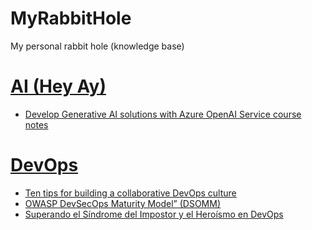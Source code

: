 # MyRabbitHole

My personal rabbit hole (knowledge base)

# [AI (Hey Ay)](./Posts/AI/)
* [Develop Generative AI solutions with Azure OpenAI Service course notes](./Posts/AI/Azure_OpenAI_Services.md)

# [DevOps](./Posts/DevOps)
* [Ten tips for building a collaborative DevOps culture](./Posts/DevOps/ten_tips_for_building_collaborative_DevOps_culture.md)
* [OWASP DevSecOps Maturity Model” (DSOMM)](./Posts/DevOps/OWASP_Devsecops_Maturity_Model.md)
* [Superando el Síndrome del Impostor y el Heroísmo en DevOps](./Posts/DevOps/impostor-and-hero-syndromes.md)
